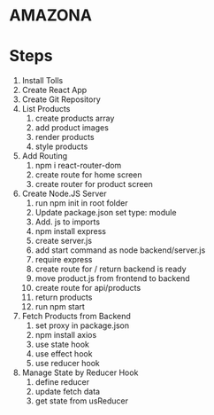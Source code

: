# AMAZONA

#  Steps


1. Install Tolls
2. Create React App
3. Create Git Repository
4. List Products
   1. create products array
   2. add product images
   3. render products
   4. style products
5. Add Routing
   1. npm i react-router-dom
   2. create route for home screen
   3. create router for product screen
6. Create Node.JS Server
   1. run npm init in root folder
   2. Update package.json set type: module
   3. Add. js to imports
   4. npm install express
   5. create server.js
   6. add start command as node backend/server.js
   7. require express
   8. create route for / return backend is ready
   9. move product.js from frontend to backend
   10. create route for api/products
   11. return products
   12. run npm start
7. Fetch Products from Backend
   1. set proxy in package.json
   2. npm install axios
   3. use state hook
   4. use effect hook
   5. use reducer hook
8. Manage State by Reducer Hook
   1. define reducer
   2. update fetch data
   3. get state from usReducer
